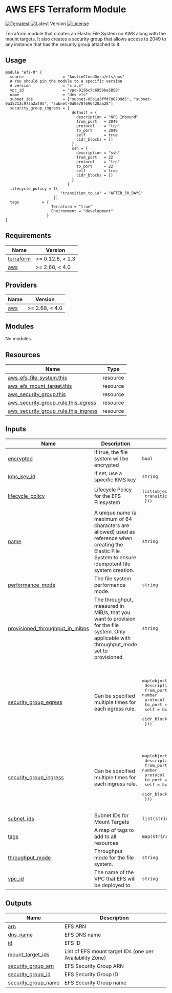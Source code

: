 # AWS EFS Terraform Module
[![Terratest](https://github.com/austincloudguru/terraform-aws-efs/workflows/Terratest/badge.svg?event=push)](https://github.com/austincloudguru/terraform-aws-efs/actions?query=workflow%3ATerratest)
![Latest Version](https://img.shields.io/github/v/tag/austincloudguru/terraform-aws-efs?sort=semver&label=Latest%20Version)
[![License](https://img.shields.io/github/license/austincloudguru/terraform-aws-efs)](https://github.com/austincloudguru/terraform-aws-efs/blob/master/LICENSE)

Terraform module that creates an Elastic File System on AWS along with the mount targets.  It also creates a security group that allows access to 2049 to any instance that has the security group attached to it.  

## Usage

```hcl
module "efs-0" {
  source                 = "AustinCloudGuru/efs/aws"
  # You should pin the module to a specific version
  # version              = "x.x.x"
  vpc_id                 = "vpc-0156c7c6959ba5858"
  name                   = "dev-efs"
  subnet_ids             = ["subnet-05b1a3ffd786709d5", "subnet-0a35212c972a2af05", "subnet-0d0e78f696428aa28"]
  security_group_ingress = {
                             default = {
                               description = "NFS Inbound"
                               from_port   = 2049
                               protocol    = "tcp"
                               to_port     = 2049
                               self        = true
                               cidr_blocks = []
                             },
                             ssh = {
                               description = "ssh"
                               from_port   = 22
                               protocol    = "tcp"
                               to_port     = 22
                               self        = true
                               cidr_blocks = []
                             }
                           }
  lifecycle_policy = [{
                        "transition_to_ia" = "AFTER_30_DAYS"
                     }]
  tags          = {
                    Terraform = "true"
                    Environment = "development"
                  } 
}
```
<!-- BEGINNING OF PRE-COMMIT-TERRAFORM DOCS HOOK -->
## Requirements

| Name | Version |
|------|---------|
| <a name="requirement_terraform"></a> [terraform](#requirement\_terraform) | >= 0.12.6, < 1.3 |
| <a name="requirement_aws"></a> [aws](#requirement\_aws) | >= 2.68, < 4.0 |

## Providers

| Name | Version |
|------|---------|
| <a name="provider_aws"></a> [aws](#provider\_aws) | >= 2.68, < 4.0 |

## Modules

No modules.

## Resources

| Name | Type |
|------|------|
| [aws_efs_file_system.this](https://registry.terraform.io/providers/hashicorp/aws/latest/docs/resources/efs_file_system) | resource |
| [aws_efs_mount_target.this](https://registry.terraform.io/providers/hashicorp/aws/latest/docs/resources/efs_mount_target) | resource |
| [aws_security_group.this](https://registry.terraform.io/providers/hashicorp/aws/latest/docs/resources/security_group) | resource |
| [aws_security_group_rule.this_egress](https://registry.terraform.io/providers/hashicorp/aws/latest/docs/resources/security_group_rule) | resource |
| [aws_security_group_rule.this_ingress](https://registry.terraform.io/providers/hashicorp/aws/latest/docs/resources/security_group_rule) | resource |

## Inputs

| Name | Description | Type | Default | Required |
|------|-------------|------|---------|:--------:|
| <a name="input_encrypted"></a> [encrypted](#input\_encrypted) | If true, the file system will be encrypted | `bool` | `false` | no |
| <a name="input_kms_key_id"></a> [kms\_key\_id](#input\_kms\_key\_id) | If set, use a specific KMS key | `string` | `null` | no |
| <a name="input_lifecycle_policy"></a> [lifecycle\_policy](#input\_lifecycle\_policy) | Lifecycle Policy for the EFS Filesystem | <pre>list(object({<br>    transition_to_ia = string<br>  }))</pre> | `[]` | no |
| <a name="input_name"></a> [name](#input\_name) | A unique name (a maximum of 64 characters are allowed) used as reference when creating the Elastic File System to ensure idempotent file system creation. | `string` | n/a | yes |
| <a name="input_performance_mode"></a> [performance\_mode](#input\_performance\_mode) | The file system performance mode. | `string` | `null` | no |
| <a name="input_provisioned_throughput_in_mibps"></a> [provisioned\_throughput\_in\_mibps](#input\_provisioned\_throughput\_in\_mibps) | The throughput, measured in MiB/s, that you want to provision for the file system. Only applicable with throughput\_mode set to provisioned. | `string` | `null` | no |
| <a name="input_security_group_egress"></a> [security\_group\_egress](#input\_security\_group\_egress) | Can be specified multiple times for each egress rule. | <pre>map(object({<br>    description = string<br>    from_port   = number<br>    protocol    = string<br>    to_port     = number<br>    self        = bool<br>    cidr_blocks = list(string)<br>  }))</pre> | <pre>{<br>  "default": {<br>    "cidr_blocks": [<br>      "0.0.0.0/0"<br>    ],<br>    "description": "Allow All Outbound",<br>    "from_port": 0,<br>    "protocol": "-1",<br>    "self": false,<br>    "to_port": 0<br>  }<br>}</pre> | no |
| <a name="input_security_group_ingress"></a> [security\_group\_ingress](#input\_security\_group\_ingress) | Can be specified multiple times for each ingress rule. | <pre>map(object({<br>    description = string<br>    from_port   = number<br>    protocol    = string<br>    to_port     = number<br>    self        = bool<br>    cidr_blocks = list(string)<br>  }))</pre> | <pre>{<br>  "default": {<br>    "cidr_blocks": null,<br>    "description": "NFS Inbound",<br>    "from_port": 2049,<br>    "protocol": "tcp",<br>    "self": true,<br>    "to_port": 2049<br>  }<br>}</pre> | no |
| <a name="input_subnet_ids"></a> [subnet\_ids](#input\_subnet\_ids) | Subnet IDs for Mount Targets | `list(string)` | n/a | yes |
| <a name="input_tags"></a> [tags](#input\_tags) | A map of tags to add to all resources | `map(string)` | `{}` | no |
| <a name="input_throughput_mode"></a> [throughput\_mode](#input\_throughput\_mode) | Throughput mode for the file system. | `string` | `null` | no |
| <a name="input_vpc_id"></a> [vpc\_id](#input\_vpc\_id) | The name of the VPC that EFS will be deployed to | `string` | n/a | yes |

## Outputs

| Name | Description |
|------|-------------|
| <a name="output_arn"></a> [arn](#output\_arn) | EFS ARN |
| <a name="output_dns_name"></a> [dns\_name](#output\_dns\_name) | EFS DNS name |
| <a name="output_id"></a> [id](#output\_id) | EFS ID |
| <a name="output_mount_target_ids"></a> [mount\_target\_ids](#output\_mount\_target\_ids) | List of EFS mount target IDs (one per Availability Zone) |
| <a name="output_security_group_arn"></a> [security\_group\_arn](#output\_security\_group\_arn) | EFS Security Group ARN |
| <a name="output_security_group_id"></a> [security\_group\_id](#output\_security\_group\_id) | EFS Security Group ID |
| <a name="output_security_group_name"></a> [security\_group\_name](#output\_security\_group\_name) | EFS Security Group name |
<!-- END OF PRE-COMMIT-TERRAFORM DOCS HOOK -->
